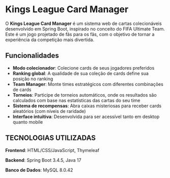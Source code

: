 # Kings League Card Manager

O **Kings League Card Manager** é um sistema web de cartas colecionáveis desenvolvido em Spring Boot, inspirado no conceito do FIFA Ultimate Team. 
Este é um jogo projetado de fãs para os fãs, com o objetivo de tornar a experiência da competição mais divertida.

## Funcionalidades

- **Modo colecionador**: Colecione cards de seus jogadores preferidos
- **Ranking global**: A qualidade de sua coleção de cards define sua posição no ranking
- **Team Manager**: Monte times estratégicos com diferentes combinações de cards
- **Torneios**: Participe de torneios automáticos, onde os resultados são calculados com base nas estatísticas das cartas do seu time
- **Sistema de recompensas**: Abra caixas misteriosas para receber cards aleatórios (com níveis de raridade)
- **Interface intuitiva**: Desenvolvida para ser acessível tanto em desktop quanto mobile


## TECNOLOGIAS UTILIZADAS

**Frontend**: HTML/CSS/JavaScript, Thymeleaf  

**Backend**: Spring Boot 3.4.5, Java 17

**Banco de Dados**: MySQL 8.0.42
